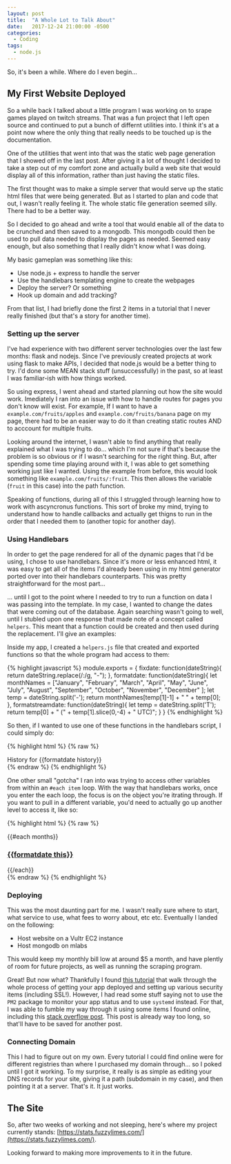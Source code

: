 ```yaml
---
layout: post
title:  "A Whole Lot to Talk About"
date:   2017-12-24 21:00:00 -0500
categories:
  - Coding
tags:
  - node.js
---
```

So, it's been a while. Where do I even begin...

## My First Website Deployed
So a while back I talked about a little program I was working on to srape games played on twitch streams. That was a fun project that I left open source and continued to put a bunch of differnt utilities into. I think it's at a point now where the only thing that really needs to be touched up is the documentation.

One of the utilities that went into that was the static web page generation that I showed off in the last post. After giving it a lot of thought I decided to take a step out of my comfort zone and actually build a web site that would display all of this information, rather than just having the static files.

The first thought was to make a simple server that would serve up the static html files that were being generated. But as I started to plan and code that out, I wasn't really feeling it. The whole static file generation seemed silly. There had to be a better way.

So I decided to go ahead and write a tool that would enable all of the data to be crunched and then saved to a mongodb. This mongodb could then be used to pull data needed to display the pages as needed. Seemed easy enough, but also something that I really didn't know what I was doing.

My basic gameplan was something like this:
* Use node.js + express to handle the server
* Use the handlebars templating engine to create the webpages
* Deploy the server? Or something
* Hook up domain and add tracking?

From that list, I had briefly done the first 2 items in a tutorial that I never really finished (but that's a story for another time).

### Setting up the server
I've had experience with two different server technologies over the last few months: flask and nodejs. Since I've previously created projects at work using flask to make APIs, I decided that node.js would be a better thing to try. I'd done some MEAN stack stuff (unsuccessfully) in the past, so at least I was familiar-ish with how things worked.

So using express, I went ahead and started planning out how the site would work. Imediately I ran into an issue with how to handle routes for pages you don't know will exist. For example, If I want to have a `example.com/fruits/apples` and `example.com/fruits/banana` page on my page, there had to be an easier way to do it than creating static routes AND to acccount for multiple fruits.

Looking around the internet, I wasn't able to find anything that really explained what I was trying to do... which I'm not sure if that's because the problem is so obvious or if I wasn't searching for the right thing. But, after spending some time playing around with it, I was able to get something working just like I wanted. Using the example from before, this would look something like `example.com/fruits/:fruit`. This then allows the variable (`fruit` in this case) into the path function.

Speaking of functions, during all of this I struggled through learning how to work with ascyncronus functions. This sort of broke my mind, trying to understand how to handle callbacks and actually get thigns to run in the order that I needed them to (another topic for another day).

### Using Handlebars
In order to get the page rendered for all of the dynamic pages that I'd be using, I chose to use handlebars. Since it's more or less enhanced html, it was easy to get all of the items I'd already been using in my html generator ported over into their handlebars counterparts. This was pretty straightforward for the most part...

... until I got to the point where I needed to try to run a function on data I was passing into the template. In my case, I wanted to change the dates that were coming out of the database. Again searching wasn't going to well, until I stubled upon one response that made note of a concept called `helpers`. This meant that a function could be created and then used during the replacement. I'll give an examples:

Inside my app, I created a `helpers.js` file that created and exported functions so that the whole program had access to them:

{% highlight javascript %}
module.exports = {
    fixdate: function(dateString){
        return dateString.replace(/\:/g, "-");
    },
    formatdate: function(dateString){
        let monthNames = ["January", "February", "March", "April", "May", "June",
            "July", "August", "September", "October", "November", "December"
        ];
        let temp = dateString.split('-');
        return monthNames[temp[1]-1] + " " + temp[0];
    },
    formatstreamdate: function(dateString){
        let temp = dateString.split('T');
        return temp[0] + " (" + temp[1].slice(0,-4) + " UTC)";
    }
}
{% endhighlight %}

So then, if I wanted to use one of these functions in the handlebars script, I could simply do:

{% highlight html %}
{% raw %}
<div class="container mt-4">
    <div class="row justify-content-center">
        <div class="h3">History for {{formatdate history}}</div>
    </div>
</div>
{% endraw %}
{% endhighlight %}

One other small "gotcha" I ran into was trying to access other variables from within an `#each item` loop. With the way that handlebars works, once you enter the each loop, the focus is on the object you're itrating through. If you want to pull in a different variable, you'd need to actually go up another level to access it, like so:

{% highlight html %}
{% raw %}
<div class="container history-links">
    {{#each months}}
    <h3><a href="/streams/{{../user.lower_name}}/history/{{this}}">{{formatdate this}}</a></h3>
    {{/each}}
</div>
{% endraw %}
{% endhighlight %}

### Deploying
This was the most daunting part for me. I wasn't really sure where to start, what service to use, what fees to worry about, etc etc. Eventually I landed on the following:

* Host website on a Vultr EC2 instance
* Host mongodb on mlabs

This would keep my monthly bill low at around $5 a month, and have plently of room for future projects, as well as running the scraping program.

Great! But now what? Thankfully I found [this tutorial](https://code.lengstorf.com/deploy-nodejs-ssl-digitalocean/) that walk through the whole process of getting your app deployed and setting up various security items (including SSL!). However, I had read some stuff saying not to use the `PM2` package to monitor your app status and to use `systemd` instead. For that, I was able to fumble my way through it using some items I found online, including this [stack overflow post](https://stackoverflow.com/questions/36417528/how-to-auto-restart-node-app). This post is already way too long, so that'll have to be saved for another post.

### Connecting Domain
This I had to figure out on my own. Every tutorial I could find online were for different registries than where I purchased my domain through... so I poked until I got it working. To my surprise, it really is as simple as editing your DNS records for your site, giving it a path (subdomain in my case), and then pointing it at a server. That's it. It just works.

## The Site
So, after two weeks of working and not sleeping, here's where my project currently stands: [https://stats.fuzzylimes.com/](https://stats.fuzzylimes.com/).

Looking forward to making more improvements to it in the future.